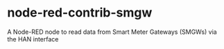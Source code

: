 # node-red-contrib-smgw
A Node-RED node to read data from Smart Meter Gateways (SMGWs) via the HAN interface
